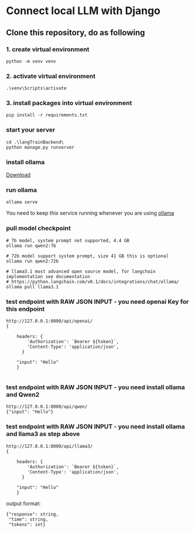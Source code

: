 # Connect local LLM with Django

## Clone this repository, do as following

### 1. create virtual environment
```
python -m venv venv
```
### 2. activate virtual environment
```
.\venv\Scripts\activate
```

### 3. install packages into virtual environment

```
pip install -r requirements.txt
```
### start your server
```
cd .\langTrainBackend\
python manage.py runserver
```


### install ollama

[Download](https://ollama.com/download/)
### run ollama
```
ollama serve
```
You need to keep this service running whenever you are using [ollama](https://github.com/ollama/ollama)  


### pull model checkpoint

```
# 7b model, system prompt not supported, 4.4 GB
ollama run qwen2:7b

# 72b model support system prompt, size 41 GB this is optional
ollama run qwen2:72b

# llama3.1 most advanced open source model, for langchain implementation see documentation 
# https://python.langchain.com/v0.1/docs/integrations/chat/ollama/
ollama pull llama3.1

```

### test endpoint with RAW JSON INPUT - you need openai Key for this endpoint
```
http://127.0.0.1:8000/api/openai/
{
    
    headers: {
        'Authorization': `Bearer ${token}`,
        'Content-Type': 'application/json',
      }

    "input": "Hello"
    }
    
```

### test endpoint with RAW JSON INPUT - you need install ollama and Qwen2
```
http://127.0.0.1:8000/api/qwen/
{"input": "Hello"}
```

### test endpoint with RAW JSON INPUT - you need install ollama and llama3 as step above
```
http://127.0.0.1:8000/api/llama3/
{
    
    headers: {
        'Authorization': `Bearer ${token}`,
        'Content-Type': 'application/json',
      }

    "input": "Hello"
    }
```

output format:
```
{"response": string, 
 "time": string, 
 "tokens": int}
```
